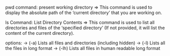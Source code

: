 pwd command: present working directory
=> This command is used to display the absolute path of the ‘current directory’ that you are working on.

ls Command: List Directory Contents
=> This command is used to list all directories and files of the ‘specified directory’ (If not provided, it will list the content of the current directory).

options: 
-> (-a) Lists all files and directories (including hidden)
-> (-l) Lists all the files in long format
-> (-lh) Lists all files in human readable long format


 

